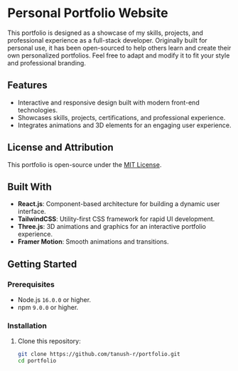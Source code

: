 # Personal Portfolio Website  

This portfolio is designed as a showcase of my skills, projects, and professional experience as a full-stack developer. Originally built for personal use, it has been open-sourced to help others learn and create their own personalized portfolios. Feel free to adapt and modify it to fit your style and professional branding.  

## Features  
- Interactive and responsive design built with modern front-end technologies.  
- Showcases skills, projects, certifications, and professional experience.  
- Integrates animations and 3D elements for an engaging user experience.  

## License and Attribution  
This portfolio is open-source under the [MIT License](LICENSE).  

## Built With  
- **React.js**: Component-based architecture for building a dynamic user interface.  
- **TailwindCSS**: Utility-first CSS framework for rapid UI development.  
- **Three.js**: 3D animations and graphics for an interactive portfolio experience.  
- **Framer Motion**: Smooth animations and transitions.  


## Getting Started  

### Prerequisites  
- Node.js `16.0.0` or higher.  
- npm `9.0.0` or higher.  

### Installation  
1. Clone this repository:  
   ```bash  
   git clone https://github.com/tanush-r/portfolio.git  
   cd portfolio  
